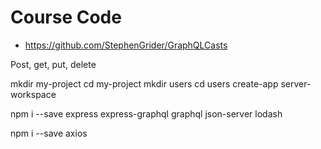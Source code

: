 
# Course Code

* https://github.com/StephenGrider/GraphQLCasts

Post, get, put, delete

mkdir my-project
cd my-project
mkdir users
cd users
create-app server-workspace

npm i --save express express-graphql graphql json-server lodash

npm i --save axios

